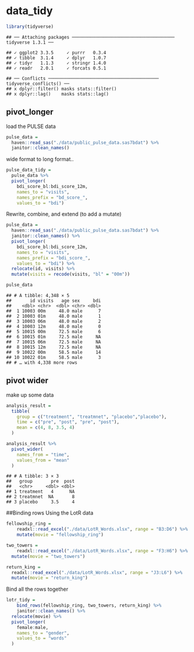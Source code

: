data\_tidy
================

``` r
library(tidyverse)
```

    ## ── Attaching packages ─────────────────────────────────────── tidyverse 1.3.1 ──

    ## ✓ ggplot2 3.3.5     ✓ purrr   0.3.4
    ## ✓ tibble  3.1.4     ✓ dplyr   1.0.7
    ## ✓ tidyr   1.1.3     ✓ stringr 1.4.0
    ## ✓ readr   2.0.1     ✓ forcats 0.5.1

    ## ── Conflicts ────────────────────────────────────────── tidyverse_conflicts() ──
    ## x dplyr::filter() masks stats::filter()
    ## x dplyr::lag()    masks stats::lag()

## pivot\_longer

load the PULSE data

``` r
pulse_data = 
  haven::read_sas("./data/public_pulse_data.sas7bdat") %>% 
  janitor::clean_names()
```

wide format to long format..

``` r
pulse_data_tidy = 
  pulse_data %>% 
  pivot_longer(
    bdi_score_bl:bdi_score_12m,
    names_to = "visits",
    names_prefix = "bd_score_",
    values_to = "bdi")
```

Rewrite, combine, and extend (to add a mutate)

``` r
pulse_data = 
  haven::read_sas("./data/public_pulse_data.sas7bdat") %>% 
  janitor::clean_names() %>% 
  pivot_longer(
    bdi_score_bl:bdi_score_12m,
    names_to = "visits",
    names_prefix = "bdi_score_",
    values_to = "bdi") %>% 
  relocate(id, visits) %>% 
  mutate(visits = recode(visits, "bl" = "00m"))

pulse_data
```

    ## # A tibble: 4,348 × 5
    ##       id visits   age sex     bdi
    ##    <dbl> <chr>  <dbl> <chr> <dbl>
    ##  1 10003 00m     48.0 male      7
    ##  2 10003 01m     48.0 male      1
    ##  3 10003 06m     48.0 male      2
    ##  4 10003 12m     48.0 male      0
    ##  5 10015 00m     72.5 male      6
    ##  6 10015 01m     72.5 male     NA
    ##  7 10015 06m     72.5 male     NA
    ##  8 10015 12m     72.5 male     NA
    ##  9 10022 00m     58.5 male     14
    ## 10 10022 01m     58.5 male      3
    ## # … with 4,338 more rows

## pivot wider

make up some data

``` r
analysis_result = 
  tibble(
    group = c("treatment", "treatmnet", "placebo","placebo"),
    time = c("pre", "post", "pre", "post"),
    mean = c(4, 8, 3.5, 4)
  )

analysis_result %>% 
  pivot_wider(
    names_from = "time", 
    values_from = "mean"
  )
```

    ## # A tibble: 3 × 3
    ##   group       pre  post
    ##   <chr>     <dbl> <dbl>
    ## 1 treatment   4      NA
    ## 2 treatmnet  NA       8
    ## 3 placebo     3.5     4

\#\#Binding rows Using the LotR data

``` r
fellowship_ring = 
    readxl::read_excel("./data/LotR_Words.xlsx", range = "B3:D6") %>% 
    mutate(movie = "fellowship_ring")

two_towers = 
    readxl::read_excel("./data/LotR_Words.xlsx", range = "F3:H6") %>% 
  mutate(movie = "two_towers")

return_king = 
  readxl::read_excel("./data/LotR_Words.xlsx", range = "J3:L6") %>% 
  mutate(movie = "return_king")
```

Bind all the rows together

``` r
lotr_tidy = 
    bind_rows(fellowship_ring, two_towers, return_king) %>% 
    janitor::clean_names() %>% 
  relocate(movie) %>% 
  pivot_longer(
    female:male,
    names_to = "gender",
    values_to = "words"
  )
```
